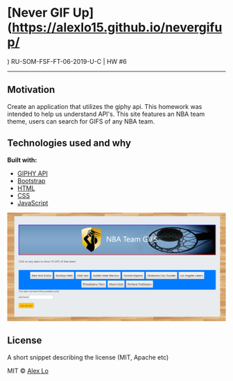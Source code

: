 # [Never GIF Up](https://alexlo15.github.io/nevergifup/
)
RU-SOM-FSF-FT-06-2019-U-C | HW #6

___

## Motivation
Create an application that utilizes the giphy api. This homework was intended to help us understand API's. This site features an NBA team theme, users can search for GIFS of any NBA team.

## Technologies used and why

**Built with:**
* [GIPHY API](https://developers.giphy.com/)
* [Bootstrap](https://getbootstrap.com/)
* [HTML](https://www.w3schools.com/html/)
* [CSS](https://www.w3schools.com/css/)
* [JavaScript](https://www.javascript.com/)


 ![Gifs](gif.JPG)


## License
A short snippet describing the license (MIT, Apache etc)

MIT © 
[Alex Lo](https://github.com/alexlo15)






